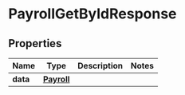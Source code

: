 

# PayrollGetByIdResponse


## Properties

| Name | Type | Description | Notes |
|------------ | ------------- | ------------- | -------------|
|**data** | [**Payroll**](Payroll.md) |  |  |



